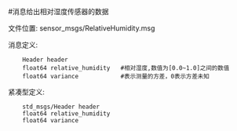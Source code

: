 #消息给出相对湿度传感器的数据

文件位置: sensor_msgs/RelativeHumidity.msg

消息定义:

		Header header
		float64 relative_humidity	#相对湿度,数值为[0.0~1.0]之间的数值
		float64 variance			#表示测量的方差，0表示方差未知

紧凑型定义:

		std_msgs/Header header
		float64 relative_humidity
		float64 variance

